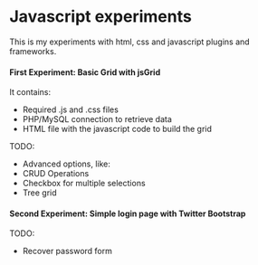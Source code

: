 Javascript experiments
======================

This is my experiments with html, css and javascript plugins and frameworks.

#### First Experiment: Basic Grid with jsGrid

It contains:

 * Required .js and .css files
 * PHP/MySQL connection to retrieve data
 * HTML file with the javascript code to build the grid

TODO:

* Advanced options, like:
 * CRUD Operations
 * Checkbox for multiple selections
 * Tree grid

#### Second Experiment: Simple login page with Twitter Bootstrap

TODO:

* Recover password form